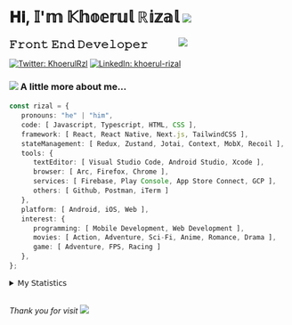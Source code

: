 <h1> 𝐇𝐢, 𝕀'𝕞 𝕂𝕙𝕠𝕖𝕣𝕦𝕝 ℝ𝕚𝕫𝕒𝕝 <img src="https://media.giphy.com/media/mGcNjsfWAjY5AEZNw6/giphy.gif" width="50"></h1>
<img align='right' src="https://media.giphy.com/media/v1.Y2lkPTc5MGI3NjExOWI2ajR2NGJubzBsZHFuaHMwajRrcDNsNXJwOG8yb3F0NjhkNXF4OSZlcD12MV9pbnRlcm5hbF9naWZfYnlfaWQmY3Q9cw/fkZukR450RQ1qnGaq9/giphy.gif" width="200">
<strong style="font-size:20px;">𝙵𝚛𝚘𝚗𝚝 𝙴𝚗𝚍 𝙳𝚎𝚟𝚎𝚕𝚘𝚙𝚎𝚛</strong>
</p></em>

[![Twitter: KhoerulRzl](https://img.shields.io/twitter/follow/KhoerulRzl?style=social)](https://twitter.com/KhoerulRzl)
[![LinkedIn: khoerul-rizal](https://img.shields.io/badge/khoerul--rizal-blue?style=flat-square&logo=Linkedin&logoColor=white&link=https://www.linkedin.com/in/khoerul-rizal/)](https://www.linkedin.com/in/khoerul-rizal/)

### <img src="https://media.giphy.com/media/VgCDAzcKvsR6OM0uWg/giphy.gif" width="50"> A little more about me...

```typescript
const rizal = {
   pronouns: "he" | "him",
   code: [ Javascript, Typescript, HTML, CSS ],
   framework: [ React, React Native, Next.js, TailwindCSS ],
   stateManagement: [ Redux, Zustand, Jotai, Context, MobX, Recoil ],
   tools: {
      textEditor: [ Visual Studio Code, Android Studio, Xcode ],
      browser: [ Arc, Firefox, Chrome ],
      services: [ Firebase, Play Console, App Store Connect, GCP ],
      others: [ Github, Postman, iTerm ]
   },
   platform: [ Android, iOS, Web ],
   interest: {
      programming: [ Mobile Development, Web Development ],
      movies: [ Action, Adventure, Sci-Fi, Anime, Romance, Drama ],
      game: [ Adventure, FPS, Racing ]
   },
};
```

<details>
  <summary>𝖬𝗒 𝖲𝗍𝖺𝗍𝗂𝗌𝗍𝗂𝖼𝗌</summary><br/>
   
<!--START_SECTION:waka-->
![Code Time](http://img.shields.io/badge/Code%20Time-497%20hrs%2041%20mins-blue)

![Profile Views](http://img.shields.io/badge/Profile%20Views-0-blue)

**🐱 My GitHub Data** 

> 📦 165.7 kB Used in GitHub's Storage 
 > 
> 🏆 972 Contributions in the Year 2024
 > 
> 💼 Opted to Hire
 > 
> 📜 31 Public Repositories 
 > 
> 🔑 8 Private Repositories 
 > 
**I'm an Early 🐤** 

```text
🌞 Morning                11807 commits       █████████░░░░░░░░░░░░░░░░   35.02 % 
🌆 Daytime                14725 commits       ███████████░░░░░░░░░░░░░░   43.67 % 
🌃 Evening                7035 commits        █████░░░░░░░░░░░░░░░░░░░░   20.87 % 
🌙 Night                  148 commits         ░░░░░░░░░░░░░░░░░░░░░░░░░   00.44 % 
```
📅 **I'm Most Productive on Tuesday** 

```text
Monday                   6601 commits        █████░░░░░░░░░░░░░░░░░░░░   19.58 % 
Tuesday                  7652 commits        ██████░░░░░░░░░░░░░░░░░░░   22.70 % 
Wednesday                5563 commits        ████░░░░░░░░░░░░░░░░░░░░░   16.50 % 
Thursday                 6509 commits        █████░░░░░░░░░░░░░░░░░░░░   19.31 % 
Friday                   4829 commits        ████░░░░░░░░░░░░░░░░░░░░░   14.32 % 
Saturday                 1132 commits        █░░░░░░░░░░░░░░░░░░░░░░░░   03.36 % 
Sunday                   1429 commits        █░░░░░░░░░░░░░░░░░░░░░░░░   04.24 % 
```


📊 **This Week I Spent My Time On** 

```text
🕑︎ Time Zone: Asia/Jakarta

💬 Programming Languages: 
TypeScript               32 hrs 48 mins      ████████████░░░░░░░░░░░░░   47.51 % 
Other                    15 hrs 31 mins      ██████░░░░░░░░░░░░░░░░░░░   22.49 % 
JavaScript               10 hrs 19 mins      ████░░░░░░░░░░░░░░░░░░░░░   14.96 % 
Figma Design             5 hrs 10 mins       ██░░░░░░░░░░░░░░░░░░░░░░░   07.49 % 
Java                     1 hr 48 mins        █░░░░░░░░░░░░░░░░░░░░░░░░   02.61 % 

🔥 Editors: 
VS Code                  47 hrs 42 mins      █████████████████░░░░░░░░   69.07 % 
Slack                    12 hrs 7 mins       ████░░░░░░░░░░░░░░░░░░░░░   17.54 % 
Figma                    5 hrs 10 mins       ██░░░░░░░░░░░░░░░░░░░░░░░   07.49 % 
Terminal                 1 hr 39 mins        █░░░░░░░░░░░░░░░░░░░░░░░░   02.41 % 
Xcode                    1 hr 1 min          ░░░░░░░░░░░░░░░░░░░░░░░░░   01.48 % 

💻 Operating System: 
Mac                      69 hrs 3 mins       █████████████████████████   100.00 % 
```

**I Mostly Code in JavaScript** 

```text
JavaScript               42 repos            █████████████████░░░░░░░░   67.74 % 
TypeScript               13 repos            █████░░░░░░░░░░░░░░░░░░░░   20.97 % 
Go                       2 repos             █░░░░░░░░░░░░░░░░░░░░░░░░   03.23 % 
Jupyter Notebook         1 repo              ░░░░░░░░░░░░░░░░░░░░░░░░░   01.61 % 
Java                     1 repo              ░░░░░░░░░░░░░░░░░░░░░░░░░   01.61 % 
```



**Timeline**

![Lines of Code chart](https://raw.githubusercontent.com/khoerulrizal/khoerulrizal/main/assets/bar_graph.png)


 Last Updated on 10/07/2024 00:43:38 UTC
<!--END_SECTION:waka-->
</details>
<br/>

<em>Thank you for visit</em> <img src="https://media.giphy.com/media/v1.Y2lkPTc5MGI3NjExcHdvNm1qZWtjaGw0ZjdwM3Z3NnY2dHlueTVuODBta2FiY20wM2YybSZlcD12MV9pbnRlcm5hbF9naWZfYnlfaWQmY3Q9cw/tV25tpdKqdFa9x81k2/giphy.gif" width="40">
